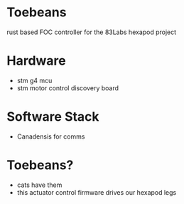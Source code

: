 # Toebeans
rust based FOC controller for the 83Labs hexapod project

# Hardware
- stm g4 mcu
- stm motor control discovery board

# Software Stack
- Canadensis for comms

# Toebeans?
- cats have them
- this actuator control firmware drives our hexapod legs